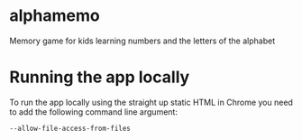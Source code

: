 alphamemo
=========

Memory game for kids learning numbers and the letters of the alphabet

# Running the app locally

To run the app locally using the straight up static HTML in Chrome you need to add
the following command line argument:

`--allow-file-access-from-files`